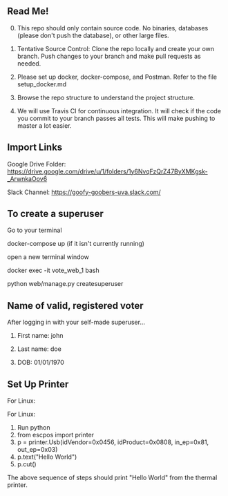 ## Read Me!
0. This repo should only contain source code. No binaries, databases (please don't push the database), or other large files.

1. Tentative Source Control: Clone the repo locally and create your own branch. Push changes to your branch and make pull requests as needed.

2. Please set up docker, docker-compose, and Postman. Refer to the file setup_docker.md

3. Browse the repo structure to understand the project structure.

4. We will use Travis CI for continuous integration. It will check if the code you commit to your branch passes all tests. This will make pushing to master a lot easier.

## Import Links

Google Drive Folder: https://drive.google.com/drive/u/1/folders/1y6NvqFzQrZ47ByXMKgsk-_ArwnkaOov6

Slack Channel: https://goofy-goobers-uva.slack.com/


## To create a superuser
Go to your terminal

docker-compose up (if it isn't currently running)

open a new terminal window

docker exec -it vote_web_1 bash

python web/manage.py createsuperuser

## Name of valid, registered voter
After logging in with your self-made superuser...

1. First name: john

2. Last name: doe

3. DOB: 01/01/1970


## Set Up Printer
For Linux:

For Linux:

1. Run python
2. from escpos import printer
3. p = printer.Usb(idVendor=0x0456, idProduct=0x0808, in_ep=0x81, out_ep=0x03)
4. p.text("Hello World")
5. p.cut()


The above sequence of steps should print "Hello World" from the thermal printer.

